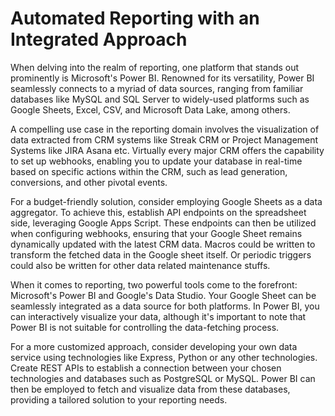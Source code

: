 # Automated Reporting with an Integrated Approach

When delving into the realm of reporting, one platform that stands out prominently is Microsoft's Power BI. Renowned for its versatility, Power BI seamlessly connects to a myriad of data sources, ranging from familiar databases like MySQL and SQL Server to widely-used platforms such as Google Sheets, Excel, CSV, and Microsoft Data Lake, among others.

A compelling use case in the reporting domain involves the visualization of data extracted from CRM systems like Streak CRM or Project Management Systems like JIRA Asana etc. Virtually every major CRM offers the capability to set up webhooks, enabling you to update your database in real-time based on specific actions within the CRM, such as lead generation, conversions, and other pivotal events.

For a budget-friendly solution, consider employing Google Sheets as a data aggregator. To achieve this, establish API endpoints on the spreadsheet side, leveraging Google Apps Script. These endpoints can then be utilized when configuring webhooks, ensuring that your Google Sheet remains dynamically updated with the latest CRM data.
Macros could be written to transform the fetched data in the Google sheet itself. Or periodic triggers could also be written for other data related maintenance stuffs.

When it comes to reporting, two powerful tools come to the forefront: Microsoft's Power BI and Google's Data Studio. Your Google Sheet can be seamlessly integrated as a data source for both platforms. In Power BI, you can interactively visualize your data, although it's important to note that Power BI is not suitable for controlling the data-fetching process.

For a more customized approach, consider developing your own data service using technologies like Express, Python or any other technologies. Create REST APIs to establish a connection between your chosen technologies and databases such as PostgreSQL or MySQL. Power BI can then be employed to fetch and visualize data from these databases, providing a tailored solution to your reporting needs.
